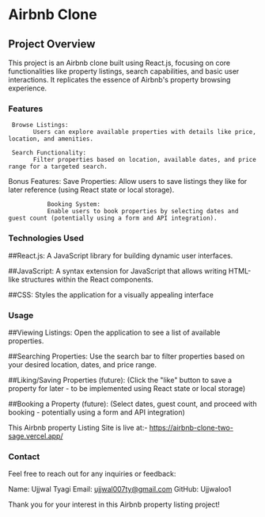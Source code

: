 # Airbnb Clone


## Project Overview

This project is an Airbnb clone built using React.js, focusing on core functionalities like property listings, search capabilities, and basic user interactions. It replicates the essence of Airbnb's property browsing experience.

### Features

     Browse Listings:
           Users can explore available properties with details like price, location, and amenities.

     Search Functionality:
           Filter properties based on location, available dates, and price range for a targeted search.

Bonus Features:
               Save Properties:
               Allow users to save listings they like for later reference (using React state or local storage).

               Booking System:
               Enable users to book properties by selecting dates and guest count (potentially using a form and API integration).
               

### Technologies Used

##React.js:
A JavaScript library for building dynamic user interfaces.

##JavaScript:
A syntax extension for JavaScript that allows writing HTML-like structures within the React components.

##CSS:
Styles the application for a visually appealing interface

### Usage

##Viewing Listings:
Open the application to see a list of available properties.

##Searching Properties:
Use the search bar to filter properties based on your desired location, dates, and price range.

##Liking/Saving Properties (future):
(Click the "like" button to save a property for later - to be implemented using React state or local storage)

##Booking a Property (future):
(Select dates, guest count, and proceed with booking - potentially using a form and API integration)


This Airbnb property Listing Site is live at:- https://airbnb-clone-two-sage.vercel.app/

### Contact

Feel free to reach out for any inquiries or feedback:

Name: Ujjwal Tyagi
Email: ujjwal007ty@gmail.com
GitHub: Ujjwaloo1


Thank you for your interest in this Airbnb property listing project!
